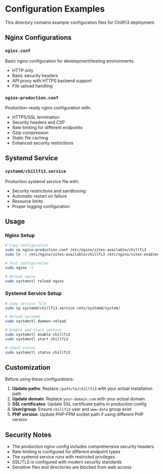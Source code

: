 # Configuration Examples

This directory contains example configuration files for ChillFi3 deployment.

## Nginx Configurations

### `nginx.conf`
Basic nginx configuration for development/testing environments.
- HTTP only
- Basic security headers
- API proxy with HTTPS backend support
- File upload handling

### `nginx-production.conf`
Production-ready nginx configuration with:
- HTTPS/SSL termination
- Security headers and CSP
- Rate limiting for different endpoints
- Gzip compression
- Static file caching
- Enhanced security restrictions

## Systemd Service

### `systemd/chillfi3.service`
Production systemd service file with:
- Security restrictions and sandboxing
- Automatic restart on failure
- Resource limits
- Proper logging configuration

## Usage

### Nginx Setup
```bash
# Copy configuration
sudo cp nginx-production.conf /etc/nginx/sites-available/chillfi3
sudo ln -s /etc/nginx/sites-available/chillfi3 /etc/nginx/sites-enabled/

# Test configuration
sudo nginx -t

# Reload nginx
sudo systemctl reload nginx
```

### Systemd Service Setup
```bash
# Copy service file
sudo cp systemd/chillfi3.service /etc/systemd/system/

# Reload systemd
sudo systemctl daemon-reload

# Enable and start service
sudo systemctl enable chillfi3
sudo systemctl start chillfi3

# Check status
sudo systemctl status chillfi3
```

## Customization

Before using these configurations:

1. **Update paths**: Replace `/path/to/chillfi3` with your actual installation path
2. **Update domain**: Replace `your-domain.com` with your actual domain
3. **SSL certificates**: Update SSL certificate paths in production config
4. **User/group**: Ensure `chillfi3` user and `www-data` group exist
5. **PHP version**: Update PHP-FPM socket path if using different PHP version

## Security Notes

- The production nginx config includes comprehensive security headers
- Rate limiting is configured for different endpoint types
- The systemd service runs with restricted privileges
- SSL/TLS is configured with modern security standards
- Sensitive files and directories are blocked from web access